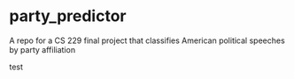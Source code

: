 party_predictor
===============

A repo for a CS 229 final project that classifies American political speeches by party affiliation

test
